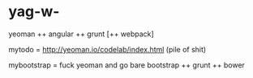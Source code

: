 # yag-w-
yeoman ++ angular ++ grunt [++ webpack]

mytodo = http://yeoman.io/codelab/index.html (pile of shit)

mybootstrap = fuck yeoman and go bare bootstrap ++ grunt ++ bower